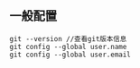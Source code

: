 ## 一般配置
```
git --version //查看git版本信息
git config --global user.name
git config --global user.email
```
